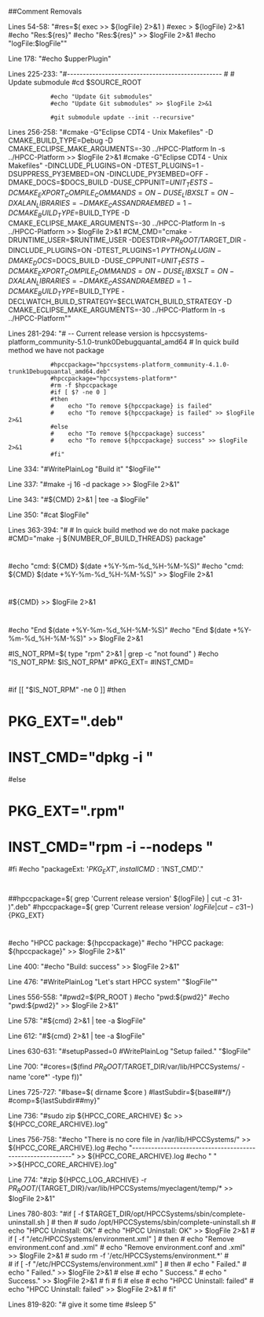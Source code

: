 ##Comment Removals

Lines 54-58: "#res=$(  exec >> ${logFile} 2>&1 )
              #exec > ${logFile} 2>&1
              #echo "Res:${res}"
              #echo "Res:${res}" >> $logFile 2>&1
              #echo "logFile:$logFile""
              
Line 178: "#echo $upperPlugin"

Lines 225-233: "#-------------------------------------------------
                #
                # Update submodule
                #cd $SOURCE_ROOT

                #echo "Update Git submodules"
                #echo "Update Git submodules" >> $logFile 2>&1

                #git submodule update --init --recursive"
                
Lines 256-258: "#cmake -G"Eclipse CDT4 - Unix Makefiles" -D CMAKE_BUILD_TYPE=Debug -D CMAKE_ECLIPSE_MAKE_ARGUMENTS=-30 ../HPCC-Platform ln -s ../HPCC-Platform >> $logFile 2>&1
#cmake  -G"Eclipse CDT4 - Unix Makefiles" -DINCLUDE_PLUGINS=ON -DTEST_PLUGINS=1 -DSUPPRESS_PY3EMBED=ON -DINCLUDE_PY3EMBED=OFF -DMAKE_DOCS=$DOCS_BUILD -DUSE_CPPUNIT=$UNIT_TESTS -DCMAKE_EXPORT_COMPILE_COMMANDS=ON -DUSE_LIBXSLT=ON -DXALAN_LIBRARIES= -D MAKE_CASSANDRAEMBED=1 -D CMAKE_BUILD_TYPE=$BUILD_TYPE -D CMAKE_ECLIPSE_MAKE_ARGUMENTS=-30 ../HPCC-Platform ln -s ../HPCC-Platform >> $logFile 2>&1
#CM_CMD="cmake -DRUNTIME_USER=$RUNTIME_USER -DDESTDIR=${PR_ROOT}/$TARGET_DIR -DINCLUDE_PLUGINS=ON -DTEST_PLUGINS=1 ${PYTHON_PLUGIN} -DMAKE_DOCS=$DOCS_BUILD -DUSE_CPPUNIT=$UNIT_TESTS -DCMAKE_EXPORT_COMPILE_COMMANDS=ON -DUSE_LIBXSLT=ON -DXALAN_LIBRARIES= -D MAKE_CASSANDRAEMBED=1 -D CMAKE_BUILD_TYPE=$BUILD_TYPE -DECLWATCH_BUILD_STRATEGY=$ECLWATCH_BUILD_STRATEGY -D CMAKE_ECLIPSE_MAKE_ARGUMENTS=-30 ../HPCC-Platform ln -s ../HPCC-Platform""

Lines 281-294: "# -- Current release version is hpccsystems-platform_community-5.1.0-trunk0Debugquantal_amd64
                # In quick build method we have not package

                #hpccpackage="hpccsystems-platform_community-4.1.0-trunk1Debugquantal_amd64.deb"
                #hpccpackage="hpccsystems-platform*"
                #rm -f $hpccpackage
                #if [ $? -ne 0 ]
                #then
                #    echo "To remove ${hpccpackage} is failed"
                #    echo "To remove ${hpccpackage} is failed" >> $logFile 2>&1
                #else
                #    echo "To remove ${hpccpackage} success"
                #    echo "To remove ${hpccpackage} success" >> $logFile 2>&1
                #fi"
                
Line 334: "#WritePlainLog "Build it" "$logFile""

Line 337: "#make -j 16 -d package >> $logFile 2>&1"

Line 343: "#${CMD} 2>&1 | tee -a $logFile"

Line 350: "#cat $logFile"

Lines 363-394: "# # In quick build method we do not make package
#CMD="make -j ${NUMBER_OF_BUILD_THREADS} package"
#
#echo "cmd: ${CMD} $(date +%Y-%m-%d_%H-%M-%S)"
#echo "cmd: ${CMD} $(date +%Y-%m-%d_%H-%M-%S)" >> $logFile 2>&1
#
#${CMD} >> $logFile 2>&1
#
#
#echo "End $(date +%Y-%m-%d_%H-%M-%S)"
#echo "End $(date +%Y-%m-%d_%H-%M-%S)" >> $logFile 2>&1

#IS_NOT_RPM=$( type "rpm" 2>&1 | grep -c "not found" )
#echo "IS_NOT_RPM: $IS_NOT_RPM"
#PKG_EXT=
#INST_CMD=
#
#if [[ "$IS_NOT_RPM" -ne 0 ]]
#then
#    PKG_EXT=".deb"
#    INST_CMD="dpkg -i "
#else
#    PKG_EXT=".rpm"
#    INST_CMD="rpm -i --nodeps "
#fi
#echo "packageExt: '$PKG_EXT', installCMD: '$INST_CMD'."
#
##hpccpackage=$( grep 'Current release version' ${logFile} | cut -c 31- )".deb"
#hpccpackage=$( grep 'Current release version' ${logFile} | cut -c 31- )${PKG_EXT}
#
#echo "HPCC package: ${hpccpackage}"
#echo "HPCC package: ${hpccpackage}" >> $logFile 2>&1"

Line 400: "#echo "Build: success" >> $logFile 2>&1"

Line 476: "#WritePlainLog "Let's start HPCC system" "$logFile""

Lines 556-558: "#pwd2=$(PR_ROOT )
                #echo "pwd:${pwd2}"
                #echo "pwd:${pwd2}" >> $logFile 2>&1"
                
Line 578: "#${cmd} 2>&1  | tee -a $logFile"

Line 612: "#${cmd} 2>&1  | tee -a $logFile"

Lines 630-631: "#setupPassed=0
                #WritePlainLog "Setup failed." "$logFile"
                
Line 700: "#cores=($(find $PR_ROOT/$TARGET_DIR/var/lib/HPCCSystems/ -name 'core*' -type f))"

Lines 725-727: "#base=$( dirname $core )
                #lastSubdir=${base##*/}
                #comp=${lastSubdir##my}"
                
Line 736: "#sudo zip ${HPCC_CORE_ARCHIVE} $c >> ${HPCC_CORE_ARCHIVE}.log"

Lines 756-758: "#echo "There is no core file in /var/lib/HPCCSystems/" >> ${HPCC_CORE_ARCHIVE}.log
                #echo "-----------------------------------------------------------" >> ${HPCC_CORE_ARCHIVE}.log
                #echo " " >>${HPCC_CORE_ARCHIVE}.log"
                
Line 774: "#zip ${HPCC_LOG_ARCHIVE} -r ${PR_ROOT}/${TARGET_DIR}/var/lib/HPCCSystems/myeclagent/temp/* >> $logFile 2>&1"

Lines 780-803: "#if [ -f $TARGET_DIR/opt/HPCCSystems/sbin/complete-uninstall.sh ]
                #    then
                #        sudo /opt/HPCCSystems/sbin/complete-uninstall.sh 
                #        echo "HPCC Uninstall: OK"
                #        echo "HPCC Uninstall: OK" >> $logFile 2>&1
                #        if [ -f "/etc/HPCCSystems/environment.xml" ]
                #        then
                #            echo "Remove environment.conf and .xml"
                #            echo "Remove environment.conf and .xml" >> $logFile 2>&1
                #            sudo rm -f '/etc/HPCCSystems/environment.*'
                #            
                #            if [ -f "/etc/HPCCSystems/environment.xml" ]
                #            then
                #                echo "  Failed."
                #                echo "  Failed." >> $logFile 2>&1
                #            else
                #                echo "  Success."
                #                echo "  Success." >> $logFile 2>&1
                #            fi
                #        fi
                #    else
                #        echo "HPCC Uninstall: failed"
                #        echo "HPCC Uninstall: failed" >> $logFile 2>&1
                #    fi"
                
Lines 819-820: "# give it some time
                #sleep 5"
                

